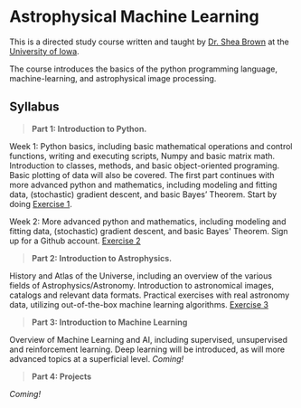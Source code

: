 # Astrophysical Machine Learning

This is a directed study course written and taught by [Dr. Shea Brown](http://webusers.astro.umn.edu/~brown/) at the [University of Iowa](https://uiowa.edu/).

The course introduces the basics of the python programming language, machine-learning, and astrophysical image processing.

## Syllabus

> **Part 1: Introduction to Python.**

Week 1: Python basics, including basic mathematical operations and control functions, writing and executing scripts, Numpy and basic matrix math. Introduction to classes, methods, and basic object-oriented programing. Basic plotting of data will also be covered. The first part continues with more advanced python and mathematics, including modeling and fitting data, (stochastic) gradient descent, and basic Bayes’ Theorem. Start by doing [Exercise 1](Part%201/Exercise%201.ipynb).

Week 2: More advanced python and mathematics, including modeling and fitting data, (stochastic) gradient descent, and basic Bayes' Theorem. Sign up for a Github account. [Exercise 2](Part%201/Exercise%202.ipynb)

> **Part 2: Introduction to Astrophysics.**

History and Atlas of the Universe, including an overview of the various fields of Astrophysics/Astronomy. Introduction to astronomical images, catalogs and relevant data formats. Practical exercises with real astronomy data, utilizing out-of-the-box machine learning algorithms. [Exercise 3](Part%201/Exercise%203.ipynb)

> **Part 3: Introduction to Machine Learning**

Overview of Machine Learning and AI, including supervised, unsupervised and reinforcement learning. Deep learning will be introduced, as will more advanced topics at a superficial level. *Coming!*

> **Part 4: Projects**

*Coming!*
